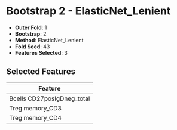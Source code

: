 # Bootstrap 2 - ElasticNet_Lenient

- **Outer Fold**: 1
- **Bootstrap**: 2
- **Method**: ElasticNet_Lenient
- **Fold Seed**: 43
- **Features Selected**: 3

## Selected Features

| Feature |
|---------|
| Bcells CD27posIgDneg_total |
| Treg memory_CD3 |
| Treg memory_CD4 |
